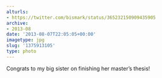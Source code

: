 ```yaml
---
alturls:
- https://twitter.com/bismark/status/365232150909435905
archive:
- 2013-08
date: '2013-08-07T22:05:05+00:00'
imagetype: jpg
slug: '1375913105'
type: photo
---
```


Congrats to my big sister on finishing her master’s thesis!

